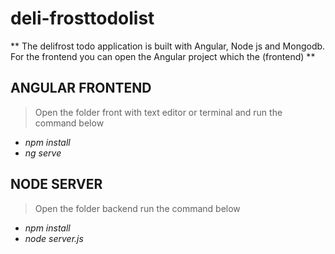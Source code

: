# deli-frosttodolist
 
** The delifrost todo application is built with Angular, Node js and Mongodb.
For the frontend you can open the Angular project which the (frontend) **

## ANGULAR FRONTEND 
> Open the folder front with text editor or terminal and run the command below
- *npm install*
- *ng serve*


## NODE SERVER
> Open the folder backend run the command below
- *npm install*
- *node server.js*
